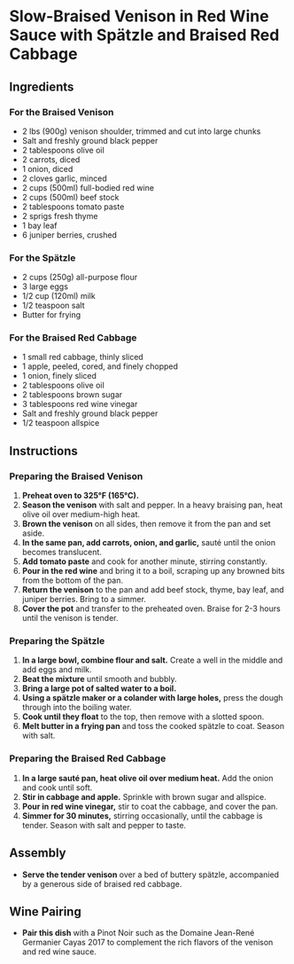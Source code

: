 
# Slow-Braised Venison in Red Wine Sauce with Spätzle and Braised Red Cabbage

## Ingredients

### For the Braised Venison
- 2 lbs (900g) venison shoulder, trimmed and cut into large chunks
- Salt and freshly ground black pepper
- 2 tablespoons olive oil
- 2 carrots, diced
- 1 onion, diced
- 2 cloves garlic, minced
- 2 cups (500ml) full-bodied red wine
- 2 cups (500ml) beef stock
- 2 tablespoons tomato paste
- 2 sprigs fresh thyme
- 1 bay leaf
- 6 juniper berries, crushed

### For the Spätzle
- 2 cups (250g) all-purpose flour
- 3 large eggs
- 1/2 cup (120ml) milk
- 1/2 teaspoon salt
- Butter for frying

### For the Braised Red Cabbage
- 1 small red cabbage, thinly sliced
- 1 apple, peeled, cored, and finely chopped
- 1 onion, finely sliced
- 2 tablespoons olive oil
- 2 tablespoons brown sugar
- 3 tablespoons red wine vinegar
- Salt and freshly ground black pepper
- 1/2 teaspoon allspice

## Instructions

### Preparing the Braised Venison
1. **Preheat oven to 325°F (165°C).**
2. **Season the venison** with salt and pepper. In a heavy braising pan, heat olive oil over medium-high heat.
3. **Brown the venison** on all sides, then remove it from the pan and set aside.
4. **In the same pan, add carrots, onion, and garlic,** sauté until the onion becomes translucent.
5. **Add tomato paste** and cook for another minute, stirring constantly.
6. **Pour in the red wine** and bring it to a boil, scraping up any browned bits from the bottom of the pan.
7. **Return the venison** to the pan and add beef stock, thyme, bay leaf, and juniper berries. Bring to a simmer.
8. **Cover the pot** and transfer to the preheated oven. Braise for 2-3 hours until the venison is tender.

### Preparing the Spätzle
1. **In a large bowl, combine flour and salt.** Create a well in the middle and add eggs and milk.
2. **Beat the mixture** until smooth and bubbly.
3. **Bring a large pot of salted water to a boil.**
4. **Using a spätzle maker or a colander with large holes,** press the dough through into the boiling water.
5. **Cook until they float** to the top, then remove with a slotted spoon.
6. **Melt butter in a frying pan** and toss the cooked spätzle to coat. Season with salt.

### Preparing the Braised Red Cabbage
1. **In a large sauté pan, heat olive oil over medium heat.** Add the onion and cook until soft.
2. **Stir in cabbage and apple.** Sprinkle with brown sugar and allspice.
3. **Pour in red wine vinegar,** stir to coat the cabbage, and cover the pan.
4. **Simmer for 30 minutes,** stirring occasionally, until the cabbage is tender. Season with salt and pepper to taste.

## Assembly
- **Serve the tender venison** over a bed of buttery spätzle, accompanied by a generous side of braised red cabbage.

## Wine Pairing
- **Pair this dish** with a Pinot Noir such as the Domaine Jean-René Germanier Cayas 2017 to complement the rich flavors of the venison and red wine sauce.